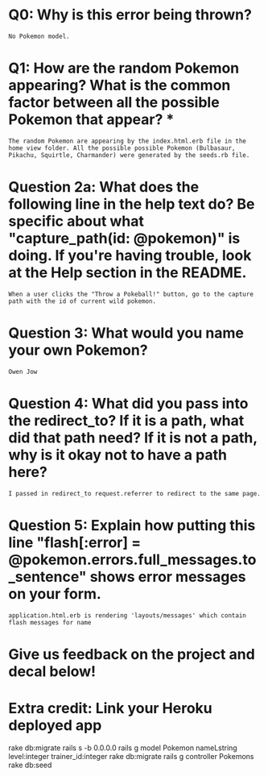 # Q0: Why is this error being thrown?
	No Pokemon model.

# Q1: How are the random Pokemon appearing? What is the common factor between all the possible Pokemon that appear? *
	The random Pokemon are appearing by the index.html.erb file in the home view folder. All the possible possible Pokemon (Bulbasaur, Pikachu, Squirtle, Charmander) were generated by the seeds.rb file.

# Question 2a: What does the following line in the help text do? Be specific about what "capture_path(id: @pokemon)" is doing. If you're having trouble, look at the Help section in the README.
	When a user clicks the "Throw a Pokeball!" button, go to the capture path with the id of current wild pokemon.

# Question 3: What would you name your own Pokemon?
	Owen Jow

# Question 4: What did you pass into the redirect_to? If it is a path, what did that path need? If it is not a path, why is it okay not to have a path here?
	I passed in redirect_to request.referrer to redirect to the same page.

# Question 5: Explain how putting this line "flash[:error] = @pokemon.errors.full_messages.to_sentence" shows error messages on your form.
	application.html.erb is rendering 'layouts/messages' which contain flash messages for name

# Give us feedback on the project and decal below!

# Extra credit: Link your Heroku deployed app

rake db:migrate
rails s -b 0.0.0.0
rails g model Pokemon nameLstring level:integer trainer_id:integer
rake db:migrate
rails g controller Pokemons
rake db:seed

